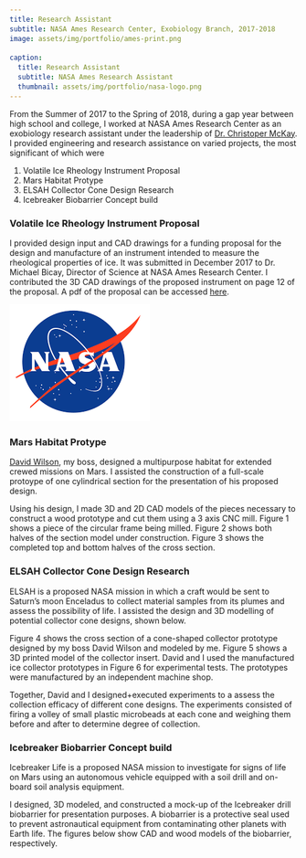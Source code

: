 ```yaml
---
title: Research Assistant
subtitle: NASA Ames Research Center, Exobiology Branch, 2017-2018
image: assets/img/portfolio/ames-print.png

caption:
  title: Research Assistant
  subtitle: NASA Ames Research Assistant
  thumbnail: assets/img/portfolio/nasa-logo.png
---
```


From the Summer of 2017 to the Spring of 2018, during a gap year between high school and college, I worked at NASA Ames Research Center as an exobiology research assistant under the leadership of [Dr. Christoper McKay](https://en.wikipedia.org/wiki/Christopher_McKay). I provided engineering and research assistance on varied projects, the most significant of which were
1. Volatile Ice Rheology Instrument Proposal
2. Mars Habitat Protype
3. ELSAH Collector Cone Design Research
4. Icebreaker Biobarrier Concept build 

### Volatile Ice Rheology Instrument Proposal
I provided design input and CAD drawings for a funding proposal for the design and manufacture of an instrument intended to measure the rheological properties of ice. It was submitted in December 2017 to Dr. Michael Bicay, Director of Science at NASA Ames Research Center. I contributed the 3D CAD drawings of the proposed instrument on page 12 of the proposal. A pdf of the proposal can be accessed [here](https://drive.google.com/file/d/1LzKrghSNgKhpZlSLACby9nEdcGHyVoBi/view?usp=drive_link).

![nasa_logo](assets/img/portfolio/nasa-logo.png)
### Mars Habitat Protype
[David Wilson](https://www.linkedin.com/in/david-willson-92713b8b/), my boss, designed a multipurpose habitat for extended crewed missions on Mars. I assisted the construction of a full-scale protoype of one cylindrical section for the presentation of his proposed design.

Using his design, I made 3D and 2D CAD models of the pieces necessary to construct a wood prototype and cut them using a 3 axis CNC mill. Figure 1 shows a piece of the circular frame being milled. Figure 2 shows both halves of the section model under construction. Figure 3 shows the completed top and bottom halves of the cross section.

### ELSAH Collector Cone Design Research
ELSAH is a proposed NASA mission in which a craft would be sent to Saturn’s moon Enceladus to collect material samples from its plumes and assess the possibility of life. I assisted the design and 3D modelling of potential collector cone designs, shown below.

Figure 4 shows the cross section of a cone-shaped collector prototype designed  by my boss David Wilson and modeled by me. Figure 5 shows a 3D printed model of the collector insert. David and I used the manufactured ice collector prototypes in Figure 6 for experimental tests. The prototypes were manufactured by an independent machine shop.

Together, David and I designed+executed experiments to a assess the collection efficacy of different cone designs. The experiments consisted of firing a volley of small plastic microbeads at each cone and weighing them before and after to determine degree of collection.

### Icebreaker Biobarrier Concept build 

Icebreaker Life is a proposed NASA mission to investigate for signs of life on Mars using an autonomous vehicle equipped with a soil drill and on-board soil analysis equipment.

I designed, 3D modeled, and constructed a mock-up of the Icebreaker drill biobarrier for presentation purposes. A biobarrier is a protective seal used to prevent astronautical equipment from contaminating other planets with Earth life. The figures below show CAD and wood models of the biobarrier, respectively.
